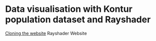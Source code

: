 # Data visualisation with Kontur population dataset and Rayshader

[Cloning the website](https://github.com/tylermorganwall/rayshader.git) Rayshader Website
